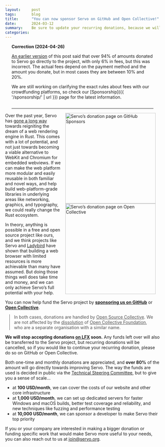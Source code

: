 ```yaml
---
layout:     post
tags:       blog
title:      "You can now sponsor Servo on GitHub and Open Collective!"
date:       2024-03-12
summary:    Be sure to update your recurring donations, because we will stop taking donations on LFX soon.
categories:
---
```


<aside class="_correction">

**Correction (2024-04-26)**

[An earlier version](https://github.com/servo/servo.org/pull/139) of this post said that over 94% of amounts donated to Servo go directly to the project, with only 6% in fees, but this was incorrect.
The actual fees depend on the payment method and the amount you donate, but in most cases they are between 10% and 20%.

We are still working on clarifying the exact rules about fees with our crowdfunding platforms, so check our [Sponsorship]({{ '/sponsorship/' | url }}) page for the latest information.
</aside>

<figure class="_figr"><a href="https://github.com/sponsors/servo"><img src="{{ '/img/blog/sponsor-on-github.png' | url }}"
    alt="Servo’s donation page on GitHub Sponsors"></a>
<br><a href="https://opencollective.com/servo"><img src="{{ '/img/blog/sponsor-on-open-collective.png' | url }}"
    alt="Servo’s donation page on Open Collective"></a></figure>

<span class=_floatmin></span>Over the past year, Servo has [gone a long way](https://servo.org/blog/2023/12/18/this-year-in-servo/) towards reigniting the dream of a web rendering engine in Rust. This comes with a lot of potential, and not just towards becoming a viable alternative to WebKit and Chromium for embedded webviews. If we can make the web platform more modular and easily reusable in both familiar and novel ways, and help build web-platform-grade libraries in underlying areas like networking, graphics, and typography, we could really change the Rust ecosystem.

In theory, anything is possible in a free and open source project like ours, and we think projects like Servo and [Ladybird](https://ladybird.dev) have shown that building a web browser with limited resources is more achievable than many have assumed. But doing those things well does take time and money, and we can only achieve Servo’s full potential with your help.

You can now help fund the Servo project by [**sponsoring us on GitHub**](https://github.com/sponsors/servo) or [**Open Collective**](https://opencollective.com/servo).

<aside class="_note">

In both cases, donations are handled by [Open Source Collective](https://opencollective.com/opensource). We are not affected by the [dissolution](https://blog.opencollective.com/open-collective-official-statement-ocf-dissolution/) of [Open Collective Foundation](https://opencollective.com/foundation), who are a separate organisation with a similar name.
</aside>

**We will stop accepting donations [on LFX](https://crowdfunding.lfx.linuxfoundation.org/projects/servo) soon.** Any funds left over will also be transferred to the Servo project, but recurring donations will be cancelled, so if you would like to continue your recurring donation, please do so on GitHub or Open Collective.

Both one-time and monthly donations are appreciated, and **over 80%** of the amount will go directly towards improving Servo. The way the funds are used is decided in public via the [Technical Steering Committee](https://servo.org/governance/), but to give you a sense of scale…

<ul style="max-width: 45em;">
<li>at <strong>100 USD/month</strong>, we can cover the costs of our website and other core infrastructure
<li>at <strong>1,000 USD/month</strong>, we can set up dedicated servers for faster Windows and macOS builds, better test coverage and reliability, and new techniques like fuzzing and performance testing
<li>at <strong>10,000 USD/month</strong>, we can sponsor a developer to make Servo their top priority
</ul>

If you or your company are interested in making a bigger donation or funding specific work that would make Servo more useful to your needs, you can also reach out to us at [join@servo.org](mailto:join@servo.org).

<style>
    /* guaranteed minimum width for first paragraph after a float */
    ._floatmin {
        display: block;
        width: 13em;
        overflow: hidden;
    }
    ._none {
        display: none;
    }
    ._fig:not(#specificity) {
        width: 33em;
        max-width: 100%;
        margin: 1em auto;
    }
    ._fig > ._flex {
        display: flex;
    }
    ._fig._min {
        width: min-content;
    }
    ._fig table {
        text-align: initial;
    }
    ._fig figcaption._notes {
        text-align: left;
        width: max-content;
        max-width: 100%;
    }
    ._figl:not(#specificity),
    ._figr:not(#specificity) {
        margin: 0 1em 1em;
    }
    ._figl {
        float: left;
    }
    ._figr {
        float: right;
    }
    ._figl > figcaption,
    ._figr > figcaption,
    ._figl > iframe,
    ._figr > iframe,
    ._figl > video,
    ._figr > video,
    ._figl > a > img,
    ._figr > a > img {
        width: 21em;
        max-width: 100%;
    }
    ._runin {
        margin-bottom: 1em;
    }
    ._runin > p,
    ._runin > h2 {
        display: inline;
    }
    ._correction {
        max-width: 33em;
        margin: 1em auto;
        border-bottom: 1px solid;
        padding-bottom: 1em;
    }
    ._note {
        max-width: 33em;
        margin: 1em 1em;
        border-left: 1px solid;
        padding-left: 1em;
        opacity: 0.75;
    }
</style>
